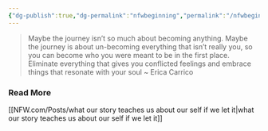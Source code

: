 ```yaml
---
{"dg-publish":true,"dg-permalink":"nfwbeginning","permalink":"/nfwbeginning/","dgHomeLink":true,"dgPassFrontmatter":false}
---
```



> Maybe the journey isn’t so much about becoming anything. Maybe the journey is about un-becoming everything that isn’t really you, so you can become who you were meant to be in the first place. Eliminate everything that gives you conflicted feelings and embrace things that resonate with your soul ~ Erica Carrico

### Read More

[[NFW.com/Posts/what our story teaches us about our self if we let it|what our story teaches us about our self if we let it]]